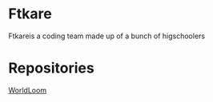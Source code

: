 # Ftkare
Ftkareis a coding team made up of a bunch of higschoolers 

# Repositories
[WorldLoom](https://ftkare.github.io/worldloom/)
